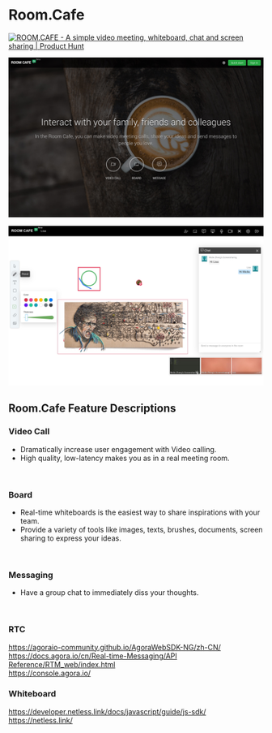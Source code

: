 # Room.Cafe

<a href="https://www.producthunt.com/posts/room-cafe?utm_source=badge-featured&utm_medium=badge&utm_souce=badge-room-cafe" target="_blank"><img src="https://api.producthunt.com/widgets/embed-image/v1/featured.svg?post_id=291500&theme=light" alt="ROOM.CAFE - A simple video meeting, whiteboard, chat and screen sharing | Product Hunt" style="width: 250px; height: 54px;" width="250" height="54" /></a>

![Homepage](screenshots/homepage.jpg)

![Room](screenshots/room.jpg)

## Room.Cafe Feature Descriptions


### Video Call
* Dramatically increase user engagement with Video calling.
* High quality, low-latency makes you as in a real meeting room.

<br>

### Board
* Real-time whiteboards is the easiest way to share inspirations with your team.
* Provide a variety of tools like images, texts, brushes, documents, screen sharing to express your ideas.

<br>

### Messaging

* Have a group chat to immediately diss your thoughts.

<br>


### RTC
 https://agoraio-community.github.io/AgoraWebSDK-NG/zh-CN/ <br/>
[https://docs.agora.io/cn/Real-time-Messaging/API Reference/RTM_web/index.html](https://docs.agora.io/cn/Real-time-Messaging/API%20Reference/RTM_web/index.html) <br/>
https://console.agora.io/ <br/>

### Whiteboard
https://developer.netless.link/docs/javascript/guide/js-sdk/ <br/>
https://netless.link/
